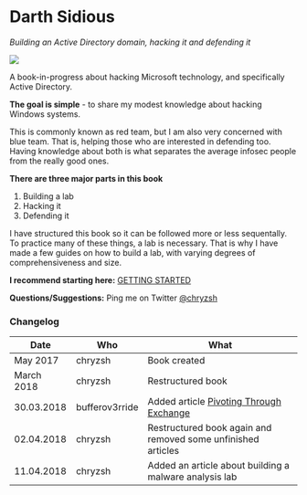 # Darth Sidious

_Building an Active Directory domain, hacking it and defending it_

![](http://assets1.ignimgs.com/2015/05/27/lightsabersjpg-b61171_1280w.jpg)

A book-in-progress about hacking Microsoft technology, and specifically Active Directory.

**The goal is simple** - to share my modest knowledge about hacking Windows systems.

This is commonly known as red team, but I am also very concerned with blue team. That is, helping those who are interested in defending too. Having knowledge about both is what separates the average infosec people from the really good ones.

**There are three major parts in this book**  
1. Building a lab  
2. Hacking it  
3. Defending it

I have structured this book so it can be followed more or less sequentally. To practice many of these things, a lab is necessary. That is why I have made a few guides on how to build a lab, with varying degrees of comprehensiveness and size.

**I recommend starting here:** [GETTING STARTED](labs/getting-started.md)

**Questions/Suggestions:** Ping me on Twitter [@chryzsh](https://twitter.com/chryzsh)

### Changelog

| Date | Who | What |
| --- | --- | --- |
| May 2017 | chryzsh | Book created |
| March 2018 | chryzsh | Restructured book |
| 30.03.2018 | bufferov3rride | Added article [Pivoting Through Exchange](general/pivoting-through-exchange.md) |
| 02.04.2018 | chryzsh | Restructured book again and removed some unfinished articles |
| 11.04.2018 | chryzsh | Added an article about building a malware analysis lab |










